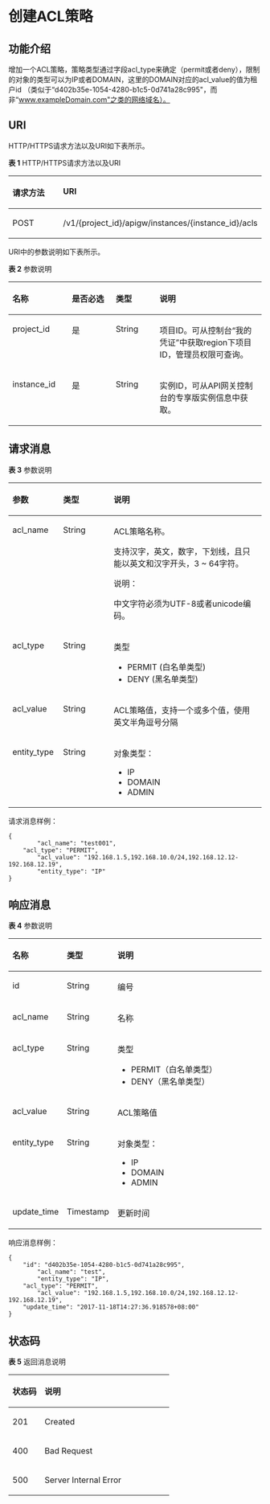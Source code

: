 # 创建ACL策略<a name="apig-phapi-180713084"></a>

## 功能介绍<a name="section54754916"></a>

增加一个ACL策略，策略类型通过字段acl\_type来确定（permit或者deny），限制的对象的类型可以为IP或者DOMAIN，这里的DOMAIN对应的acl\_value的值为租户id （类似于“d402b35e-1054-4280-b1c5-0d741a28c995"，而非“www.exampleDomain.com"之类的网络域名）。

## URI<a name="section23032199"></a>

HTTP/HTTPS请求方法以及URI如下表所示。

**表 1**  HTTP/HTTPS请求方法以及URI

<a name="table45962929"></a>
<table><thead align="left"><tr id="row32355322"><th class="cellrowborder" valign="top" width="34%" id="mcps1.2.3.1.1"><p id="p3535427"><a name="p3535427"></a><a name="p3535427"></a>请求方法</p>
</th>
<th class="cellrowborder" valign="top" width="66%" id="mcps1.2.3.1.2"><p id="p17934205"><a name="p17934205"></a><a name="p17934205"></a>URI</p>
</th>
</tr>
</thead>
<tbody><tr id="row43384528"><td class="cellrowborder" valign="top" width="34%" headers="mcps1.2.3.1.1 "><p id="p24485859"><a name="p24485859"></a><a name="p24485859"></a>POST</p>
</td>
<td class="cellrowborder" valign="top" width="66%" headers="mcps1.2.3.1.2 "><p id="p37197534"><a name="p37197534"></a><a name="p37197534"></a>/v1/{project_id}/apigw/instances/{instance_id}/acls</p>
</td>
</tr>
</tbody>
</table>

URI中的参数说明如下表所示。

**表 2**  参数说明

<a name="table38510415"></a>
<table><thead align="left"><tr id="row62423067"><th class="cellrowborder" valign="top" width="23.46765323467653%" id="mcps1.2.5.1.1"><p id="p23103637"><a name="p23103637"></a><a name="p23103637"></a>名称</p>
</th>
<th class="cellrowborder" valign="top" width="17.348265173482652%" id="mcps1.2.5.1.2"><p id="p59455291"><a name="p59455291"></a><a name="p59455291"></a>是否必选</p>
</th>
<th class="cellrowborder" valign="top" width="17.348265173482652%" id="mcps1.2.5.1.3"><p id="p51149303"><a name="p51149303"></a><a name="p51149303"></a>类型</p>
</th>
<th class="cellrowborder" valign="top" width="41.835816418358164%" id="mcps1.2.5.1.4"><p id="p49452846"><a name="p49452846"></a><a name="p49452846"></a>说明</p>
</th>
</tr>
</thead>
<tbody><tr id="row46257610"><td class="cellrowborder" valign="top" width="23.46765323467653%" headers="mcps1.2.5.1.1 "><p id="p55878963"><a name="p55878963"></a><a name="p55878963"></a>project_id</p>
</td>
<td class="cellrowborder" valign="top" width="17.348265173482652%" headers="mcps1.2.5.1.2 "><p id="p29902160"><a name="p29902160"></a><a name="p29902160"></a>是</p>
</td>
<td class="cellrowborder" valign="top" width="17.348265173482652%" headers="mcps1.2.5.1.3 "><p id="p6155914"><a name="p6155914"></a><a name="p6155914"></a>String</p>
</td>
<td class="cellrowborder" valign="top" width="41.835816418358164%" headers="mcps1.2.5.1.4 "><p id="p28867016"><a name="p28867016"></a><a name="p28867016"></a>项目ID。可从控制台“我的凭证”中获取region下项目ID，管理员权限可查询。</p>
</td>
</tr>
<tr id="row7809161535314"><td class="cellrowborder" valign="top" width="23.46765323467653%" headers="mcps1.2.5.1.1 "><p id="p1780913159538"><a name="p1780913159538"></a><a name="p1780913159538"></a>instance_id</p>
</td>
<td class="cellrowborder" valign="top" width="17.348265173482652%" headers="mcps1.2.5.1.2 "><p id="p9809215115310"><a name="p9809215115310"></a><a name="p9809215115310"></a>是</p>
</td>
<td class="cellrowborder" valign="top" width="17.348265173482652%" headers="mcps1.2.5.1.3 "><p id="p1280914152538"><a name="p1280914152538"></a><a name="p1280914152538"></a>String</p>
</td>
<td class="cellrowborder" valign="top" width="41.835816418358164%" headers="mcps1.2.5.1.4 "><p id="p1880914157537"><a name="p1880914157537"></a><a name="p1880914157537"></a>实例ID，可从API网关控制台的专享版实例信息中获取。</p>
</td>
</tr>
</tbody>
</table>

## 请求消息<a name="section5963201"></a>

**表 3**  参数说明

<a name="table60210282"></a>
<table><thead align="left"><tr id="row49033866"><th class="cellrowborder" valign="top" width="20%" id="mcps1.2.4.1.1"><p id="p12320215"><a name="p12320215"></a><a name="p12320215"></a>参数</p>
</th>
<th class="cellrowborder" valign="top" width="20%" id="mcps1.2.4.1.2"><p id="p58413377"><a name="p58413377"></a><a name="p58413377"></a>类型</p>
</th>
<th class="cellrowborder" valign="top" width="60%" id="mcps1.2.4.1.3"><p id="p33863087"><a name="p33863087"></a><a name="p33863087"></a>说明</p>
</th>
</tr>
</thead>
<tbody><tr id="row58555530"><td class="cellrowborder" valign="top" width="20%" headers="mcps1.2.4.1.1 "><p id="p45377465"><a name="p45377465"></a><a name="p45377465"></a>acl_name</p>
</td>
<td class="cellrowborder" valign="top" width="20%" headers="mcps1.2.4.1.2 "><p id="p51696037"><a name="p51696037"></a><a name="p51696037"></a>String</p>
</td>
<td class="cellrowborder" valign="top" width="60%" headers="mcps1.2.4.1.3 "><p id="p64172706"><a name="p64172706"></a><a name="p64172706"></a>ACL策略名称。</p>
<p id="p7024991"><a name="p7024991"></a><a name="p7024991"></a>支持汉字，英文，数字，下划线，且只能以英文和汉字开头，3 ~ 64字符。</p>
<div class="note" id="note1155910113419"><a name="note1155910113419"></a><a name="note1155910113419"></a><span class="notetitle"> 说明： </span><div class="notebody"><p id="p1559011141"><a name="p1559011141"></a><a name="p1559011141"></a>中文字符必须为UTF-8或者unicode编码。</p>
</div></div>
</td>
</tr>
<tr id="row38338270"><td class="cellrowborder" valign="top" width="20%" headers="mcps1.2.4.1.1 "><p id="p18392160"><a name="p18392160"></a><a name="p18392160"></a>acl_type</p>
</td>
<td class="cellrowborder" valign="top" width="20%" headers="mcps1.2.4.1.2 "><p id="p13369978"><a name="p13369978"></a><a name="p13369978"></a>String</p>
</td>
<td class="cellrowborder" valign="top" width="60%" headers="mcps1.2.4.1.3 "><p id="p9226453"><a name="p9226453"></a><a name="p9226453"></a>类型</p>
<a name="ul15929218"></a><a name="ul15929218"></a><ul id="ul15929218"><li>PERMIT  (白名单类型)</li><li>DENY     (黑名单类型)</li></ul>
</td>
</tr>
<tr id="row2567020"><td class="cellrowborder" valign="top" width="20%" headers="mcps1.2.4.1.1 "><p id="p6602105"><a name="p6602105"></a><a name="p6602105"></a>acl_value</p>
</td>
<td class="cellrowborder" valign="top" width="20%" headers="mcps1.2.4.1.2 "><p id="p65008486"><a name="p65008486"></a><a name="p65008486"></a>String</p>
</td>
<td class="cellrowborder" valign="top" width="60%" headers="mcps1.2.4.1.3 "><p id="p31195995"><a name="p31195995"></a><a name="p31195995"></a>ACL策略值，支持一个或多个值，使用英文半角逗号分隔</p>
</td>
</tr>
<tr id="row12328505"><td class="cellrowborder" valign="top" width="20%" headers="mcps1.2.4.1.1 "><p id="p59084814"><a name="p59084814"></a><a name="p59084814"></a>entity_type</p>
</td>
<td class="cellrowborder" valign="top" width="20%" headers="mcps1.2.4.1.2 "><p id="p21140607"><a name="p21140607"></a><a name="p21140607"></a>String</p>
</td>
<td class="cellrowborder" valign="top" width="60%" headers="mcps1.2.4.1.3 "><p id="p34667638"><a name="p34667638"></a><a name="p34667638"></a>对象类型：</p>
<a name="ul43573286"></a><a name="ul43573286"></a><ul id="ul43573286"><li>IP</li><li>DOMAIN</li><li>ADMIN</li></ul>
</td>
</tr>
</tbody>
</table>

请求消息样例：

```
{
        "acl_name": "test001",
	"acl_type": "PERMIT",
        "acl_value": "192.168.1.5,192.168.10.0/24,192.168.12.12-192.168.12.19",
        "entity_type": "IP"
}
```

## 响应消息<a name="section13257254"></a>

**表 4**  参数说明

<a name="table52850162"></a>
<table><thead align="left"><tr id="row50824653"><th class="cellrowborder" valign="top" width="20%" id="mcps1.2.4.1.1"><p id="p23156239"><a name="p23156239"></a><a name="p23156239"></a>名称</p>
</th>
<th class="cellrowborder" valign="top" width="20%" id="mcps1.2.4.1.2"><p id="p63716094"><a name="p63716094"></a><a name="p63716094"></a>类型</p>
</th>
<th class="cellrowborder" valign="top" width="60%" id="mcps1.2.4.1.3"><p id="p60729985"><a name="p60729985"></a><a name="p60729985"></a>说明</p>
</th>
</tr>
</thead>
<tbody><tr id="row20181761"><td class="cellrowborder" valign="top" width="20%" headers="mcps1.2.4.1.1 "><p id="p24109925"><a name="p24109925"></a><a name="p24109925"></a>id</p>
</td>
<td class="cellrowborder" valign="top" width="20%" headers="mcps1.2.4.1.2 "><p id="p6746902"><a name="p6746902"></a><a name="p6746902"></a>String</p>
</td>
<td class="cellrowborder" valign="top" width="60%" headers="mcps1.2.4.1.3 "><p id="p9628155"><a name="p9628155"></a><a name="p9628155"></a>编号</p>
</td>
</tr>
<tr id="row19544532"><td class="cellrowborder" valign="top" width="20%" headers="mcps1.2.4.1.1 "><p id="p39603299"><a name="p39603299"></a><a name="p39603299"></a>acl_name</p>
</td>
<td class="cellrowborder" valign="top" width="20%" headers="mcps1.2.4.1.2 "><p id="p53750683"><a name="p53750683"></a><a name="p53750683"></a>String</p>
</td>
<td class="cellrowborder" valign="top" width="60%" headers="mcps1.2.4.1.3 "><p id="p58838051"><a name="p58838051"></a><a name="p58838051"></a>名称</p>
</td>
</tr>
<tr id="row59780412"><td class="cellrowborder" valign="top" width="20%" headers="mcps1.2.4.1.1 "><p id="p10375232"><a name="p10375232"></a><a name="p10375232"></a>acl_type</p>
</td>
<td class="cellrowborder" valign="top" width="20%" headers="mcps1.2.4.1.2 "><p id="p35087464"><a name="p35087464"></a><a name="p35087464"></a>String</p>
</td>
<td class="cellrowborder" valign="top" width="60%" headers="mcps1.2.4.1.3 "><p id="p23512349"><a name="p23512349"></a><a name="p23512349"></a>类型</p>
<a name="ul10284551"></a><a name="ul10284551"></a><ul id="ul10284551"><li>PERMIT（白名单类型）</li><li>DENY（黑名单类型）</li></ul>
</td>
</tr>
<tr id="row48354380"><td class="cellrowborder" valign="top" width="20%" headers="mcps1.2.4.1.1 "><p id="p24390678"><a name="p24390678"></a><a name="p24390678"></a>acl_value</p>
</td>
<td class="cellrowborder" valign="top" width="20%" headers="mcps1.2.4.1.2 "><p id="p29487884"><a name="p29487884"></a><a name="p29487884"></a>String</p>
</td>
<td class="cellrowborder" valign="top" width="60%" headers="mcps1.2.4.1.3 "><p id="p39708440"><a name="p39708440"></a><a name="p39708440"></a>ACL策略值</p>
</td>
</tr>
<tr id="row21831640"><td class="cellrowborder" valign="top" width="20%" headers="mcps1.2.4.1.1 "><p id="p23532445"><a name="p23532445"></a><a name="p23532445"></a>entity_type</p>
</td>
<td class="cellrowborder" valign="top" width="20%" headers="mcps1.2.4.1.2 "><p id="p27079915"><a name="p27079915"></a><a name="p27079915"></a>String</p>
</td>
<td class="cellrowborder" valign="top" width="60%" headers="mcps1.2.4.1.3 "><p id="p45989481"><a name="p45989481"></a><a name="p45989481"></a>对象类型：</p>
<a name="ul11252145"></a><a name="ul11252145"></a><ul id="ul11252145"><li>IP</li><li>DOMAIN</li><li>ADMIN</li></ul>
</td>
</tr>
<tr id="row15532822"><td class="cellrowborder" valign="top" width="20%" headers="mcps1.2.4.1.1 "><p id="p50199061"><a name="p50199061"></a><a name="p50199061"></a>update_time</p>
</td>
<td class="cellrowborder" valign="top" width="20%" headers="mcps1.2.4.1.2 "><p id="p39592165"><a name="p39592165"></a><a name="p39592165"></a>Timestamp</p>
</td>
<td class="cellrowborder" valign="top" width="60%" headers="mcps1.2.4.1.3 "><p id="p52848814"><a name="p52848814"></a><a name="p52848814"></a>更新时间</p>
</td>
</tr>
</tbody>
</table>

响应消息样例：

```
{
	"id": "d402b35e-1054-4280-b1c5-0d741a28c995",
        "acl_name": "test",
        "entity_type": "IP",
	"acl_type": "PERMIT",
        "acl_value": "192.168.1.5,192.168.10.0/24,192.168.12.12-192.168.12.19",
	"update_time": "2017-11-18T14:27:36.918578+08:00"
}
```

## 状态码<a name="section53668811"></a>

**表 5**  返回消息说明

<a name="table37529561"></a>
<table><thead align="left"><tr id="row14168275"><th class="cellrowborder" valign="top" width="20%" id="mcps1.2.3.1.1"><p id="p6779631"><a name="p6779631"></a><a name="p6779631"></a>状态码</p>
</th>
<th class="cellrowborder" valign="top" width="80%" id="mcps1.2.3.1.2"><p id="p12279235"><a name="p12279235"></a><a name="p12279235"></a>说明</p>
</th>
</tr>
</thead>
<tbody><tr id="row55094008"><td class="cellrowborder" valign="top" width="20%" headers="mcps1.2.3.1.1 "><p id="p33429686"><a name="p33429686"></a><a name="p33429686"></a>201</p>
</td>
<td class="cellrowborder" valign="top" width="80%" headers="mcps1.2.3.1.2 "><p id="p73578115452"><a name="p73578115452"></a><a name="p73578115452"></a>Created</p>
</td>
</tr>
<tr id="row9723588"><td class="cellrowborder" valign="top" width="20%" headers="mcps1.2.3.1.1 "><p id="p49413182"><a name="p49413182"></a><a name="p49413182"></a>400</p>
</td>
<td class="cellrowborder" valign="top" width="80%" headers="mcps1.2.3.1.2 "><p id="p43044796"><a name="p43044796"></a><a name="p43044796"></a>Bad Request</p>
</td>
</tr>
<tr id="row51858848"><td class="cellrowborder" valign="top" width="20%" headers="mcps1.2.3.1.1 "><p id="p39817184"><a name="p39817184"></a><a name="p39817184"></a>500</p>
</td>
<td class="cellrowborder" valign="top" width="80%" headers="mcps1.2.3.1.2 "><p id="p6744143"><a name="p6744143"></a><a name="p6744143"></a>Server Internal Error</p>
</td>
</tr>
</tbody>
</table>

